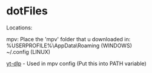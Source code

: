 # dotFiles
Locations:


mpv: Place the 'mpv' folder that u downloaded in:  
%USERPROFILE%\AppData\Roaming  (WINDOWS)  
~/.config (LINUX)  
                                              
[yt-dlp](https://github.com/yt-dlp/yt-dlp) - Used in mpv config (Put this into PATH variable)
